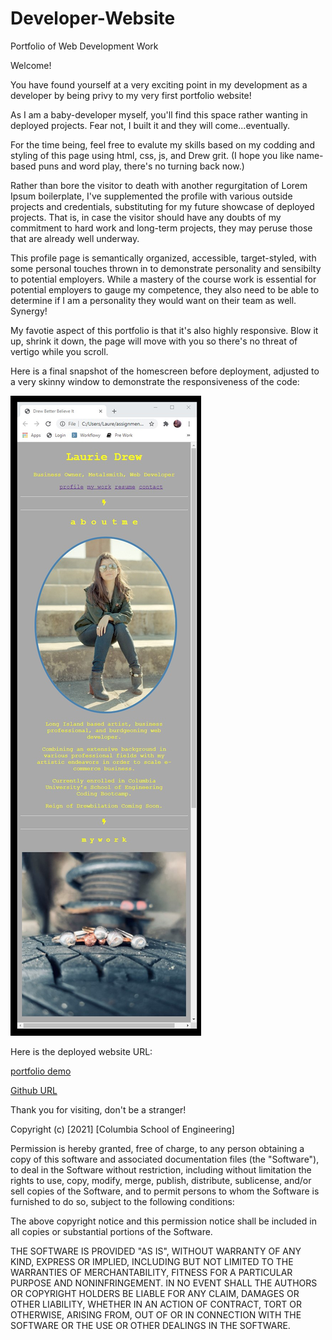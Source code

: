 # Developer-Website
Portfolio of Web Development Work

Welcome! 

You have found yourself at a very exciting point in my development as a developer by being privy to my very first portfolio website!

As I am a baby-developer myself, you'll find this space rather wanting in deployed projects. Fear not, I built it and they will come...eventually. 

For the time being, feel free to evalute my skills based on my codding and styling of this page using html, css, js, and Drew grit. (I hope you like name-based puns and word play, there's no turning back now.) 

Rather than bore the visitor to death with another regurgitation of Lorem Ipsum boilerplate, I've supplemented the profile with various outside projects and credentials, substituting for my future showcase of deployed projects. That is, in case the visitor should have any doubts of my commitment to hard work and long-term projects, they may peruse those that are already well underway. 

This profile page is semantically organized, accessible, target-styled, with some personal touches thrown in to demonstrate personality and sensibilty to potential employers. While a mastery of the course work is essential for potential employers to gauge my competence, they also need to be able to determine if I am a personality they would want on their team as well. Synergy!

My favotie aspect of this portfolio is that it's also highly responsive. Blow it up, shrink it down, the page will move with you so there's no threat of vertigo while you scroll. 

Here is a final snapshot of the homescreen before deployment, adjusted to a very skinny window to demonstrate the responsiveness of the code:

![homepage main](images/Screenshot1.jpg) 

Here is the deployed website URL:

[portfolio demo](./Assets/02-advanced-css-homework-demo.gif)

[Github URL](https://github.com/LawrieDrew/Developer-Website.git) 


Thank you for visiting, don't be a stranger!

Copyright (c) [2021] [Columbia School of Engineering]

Permission is hereby granted, free of charge, to any person obtaining a copy
of this software and associated documentation files (the "Software"), to deal
in the Software without restriction, including without limitation the rights
to use, copy, modify, merge, publish, distribute, sublicense, and/or sell
copies of the Software, and to permit persons to whom the Software is
furnished to do so, subject to the following conditions:

The above copyright notice and this permission notice shall be included in all
copies or substantial portions of the Software.

THE SOFTWARE IS PROVIDED "AS IS", WITHOUT WARRANTY OF ANY KIND, EXPRESS OR
IMPLIED, INCLUDING BUT NOT LIMITED TO THE WARRANTIES OF MERCHANTABILITY,
FITNESS FOR A PARTICULAR PURPOSE AND NONINFRINGEMENT. IN NO EVENT SHALL THE
AUTHORS OR COPYRIGHT HOLDERS BE LIABLE FOR ANY CLAIM, DAMAGES OR OTHER
LIABILITY, WHETHER IN AN ACTION OF CONTRACT, TORT OR OTHERWISE, ARISING FROM,
OUT OF OR IN CONNECTION WITH THE SOFTWARE OR THE USE OR OTHER DEALINGS IN THE
SOFTWARE.
